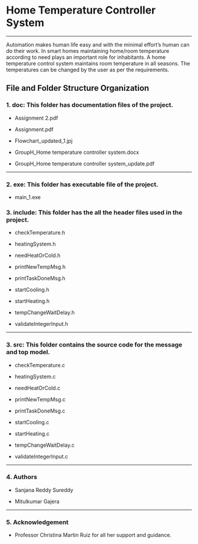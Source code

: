 # Home Temperature Controller System
------------
 	
  Automation makes human life easy and with the minimal effort’s human can do their work. In smart homes maintaining home/room     temperature according to need plays an important role for inhabitants. A home temperature control system maintains room temperature in all seasons. The temperatures can be changed by the user as per the requirements.

## **File and Folder Structure Organization**

### 1.	doc: This folder has documentation files of the project.

  -	Assignment 2.pdf

  -	Assignment.pdf

  - Flowchart_updated_1.jpj

  -	GroupH_Home temperature controller system.docx

  -	GroupH_Home temperature controller system_update.pdf
  -------------------
### 2.	exe: This folder has executable file of the project.

- main_1.exe


### 3.	include: This folder has the all the header files used in the project.

  -	checkTemperature.h

  -	heatingSystem.h

  -	needHeatOrCold.h

  -	printNewTempMsg.h
  
  - printTaskDoneMsg.h

  -	startCooling.h

  -	startHeating.h
  
  -	tempChangeWaitDelay.h
  
  - validateIntegerInput.h
  ---------------------
 	
### 3.	src: This folder contains the source code for the message and top model.

  -	checkTemperature.c

  -	heatingSystem.c

  -	needHeatOrCold.c

  -	printNewTempMsg.c
  
  - printTaskDoneMsg.c

  -	startCooling.c

  -	startHeating.c
  
  -	tempChangeWaitDelay.c
  
  - validateIntegerInput.c
  ------------------
 	
### 4.	Authors

  -	Sanjana Reddy Sureddy

  -	Mitulkumar Gajera
  --------------------
 	
### 5. Acknowledgement

  - Professor Christina Martin Ruiz for all her support and guidance.


